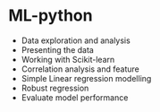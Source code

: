 # ML-python
- Data exploration and analysis
- Presenting the data
- Working with Scikit-learn
- Correlation analysis and feature
- Simple Linear regression modelling 
- Robust regression
- Evaluate model performance
